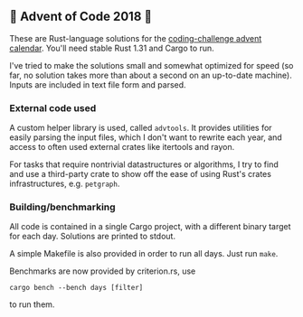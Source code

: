 ## 🎄 Advent of Code 2018 🎄

These are Rust-language solutions for the [coding-challenge advent
calendar](http://adventofcode.com/2018).  You'll need stable Rust 1.31 and Cargo
to run.

I've tried to make the solutions small and somewhat optimized for speed (so far,
no solution takes more than about a second on an up-to-date machine).  Inputs
are included in text file form and parsed.

### External code used

A custom helper library is used, called `advtools`.  It provides utilities for
easily parsing the input files, which I don't want to rewrite each year, and
access to often used external crates like itertools and rayon.

For tasks that require nontrivial datastructures or algorithms, I try to find
and use a third-party crate to show off the ease of using Rust's crates
infrastructures, e.g. `petgraph`.

### Building/benchmarking

All code is contained in a single Cargo project, with a different binary target
for each day.  Solutions are printed to stdout.

A simple Makefile is also provided in order to run all days.  Just run `make`.

Benchmarks are now provided by criterion.rs, use
```
cargo bench --bench days [filter]
```
to run them.
